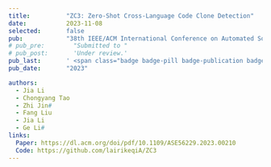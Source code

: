 ```yaml
---
title:          "ZC3: Zero-Shot Cross-Language Code Clone Detection"
date:           2023-11-08
selected:       false
pub:            "38th IEEE/ACM International Conference on Automated Software Engineering (ASE'23)"
# pub_pre:        "Submitted to "
# pub_post:       'Under review.'
pub_last:       ' <span class="badge badge-pill badge-publication badge-success">CCF-A</span>'
pub_date:       "2023"

authors:
  - Jia Li
  - Chongyang Tao
  - Zhi Jin#
  - Fang Liu
  - Jia Li
  - Ge Li#
links:
  Paper: https://dl.acm.org/doi/pdf/10.1109/ASE56229.2023.00210
  Code: https://github.com/lairikeqiA/ZC3
---
```

